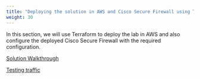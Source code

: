 ```yaml
---
title: "Deploying the solution in AWS and Cisco Secure Firewall using Terraform"
weight: 30
---
```


In this section, we will use Terraform to deploy the lab in AWS and also configure the deployed Cisco Secure Firewall with the required configuration.


[Solution Walkthrough](../30_Deploying_Solution/1_deploying_solution.md)

[Testing traffic](../30_Deploying_Solution/2_Deployment.md)